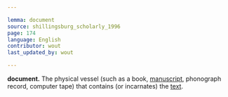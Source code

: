 ```yaml
---

lemma: document
source: shillingsburg_scholarly_1996
page: 174
language: English
contributor: wout
last_updated_by: wout

---
```


**document.** The physical vessel (such as a book, [manuscript](manuscript.html), phonograph record, computer tape) that contains (or incarnates) the [text](text.html).
